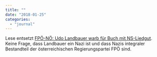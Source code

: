 ```yaml
---
title: ""
date: "2018-01-25"
categories: 
  - "journal"
---
```


Lese entsetzt [FPÖ-NÖ: Udo Landbauer warb für Buch mit NS-Liedgut](https://www.profil.at/oesterreich/fpoe-noe-udo-landbauer-buch-ns-liedgut-8711628). Keine Frage, dass Landbauer ein Nazi ist und dass Nazis integraler Bestandteil der österreichischen Regierungspartei FPÖ sind.
